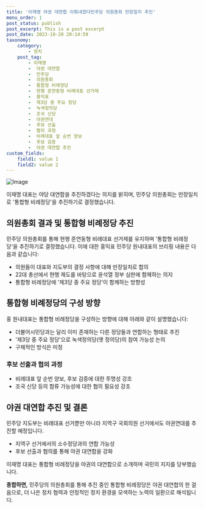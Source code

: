 ```yaml
---
title: '이재명 야권 대연합 이뤄내겠다민주당 의원총회 만장일치 추인'
menu_order: 1
post_status: publish
post_excerpt: This is a post excerpt
post_date: 2023-10-20 20:14:59
taxonomy:
    category:
        - 정치
    post_tag:
        - 이재명
        -  야권 대연합
        -  민주당
        -  의원총회
        -  통합형 비례정당
        -  현행 준연동형 비례대표 선거제
        -  홍익표
        -  제3당 중 주요 정당
        -  녹색정의당
        -  조국 신당
        -  야권연대
        -  후보 선출
        -  협의 과정
        -  비례대표 앞 순번 양보
        -  후보 검증
        -  야권 대연합 추진
custom_fields:
    field1: value 1
    field2: value 2
---
```


![Image](https://imgnews.pstatic.net/image/002/2024/02/06/0002318703_001_20240206182500987.jpg?type=w647)


이재명 대표는 야당 대연합을 추진하겠다는 의지를 밝히며, 민주당 의원총회는 만장일치로 '통합형 비례정당'을 추진하기로 결정했습니다.

## 의원총회 결과 및 통합형 비례정당 추진
민주당 의원총회를 통해 현행 준연동형 비례대표 선거제를 유지하며 '통합형 비례정당'을 추진하기로 결정했습니다. 이에 대한 홍익표 민주당 원내대표의 브리핑 내용은 다음과 같습니다:
- 의원들이 대표와 지도부의 결정 사항에 대해 만장일치로 합의
- 22대 총선에서 현행 제도를 바탕으로 윤석열 정부 심판에 함께하는 의지
- 통합형 비례정당에 '제3당 중 주요 정당'이 함께하는 방향성

## 통합형 비례정당의 구성 방향
홍 원내대표는 통합형 비례정당을 구성하는 방향에 대해 아래와 같이 설명했습니다:
- 더불어시민당과는 달리 이미 존재하는 다른 정당들과 연합하는 형태로 추진
- '제3당 중 주요 정당'으로 녹색정의당(옛 정의당)의 참여 가능성 논의
- 구체적인 방식은 미정

### 후보 선출과 협의 과정
- 비례대표 앞 순번 양보, 후보 검증에 대한 투명성 강조
- 조국 신당 등의 합류 가능성에 대한 협의 필요성 강조

## 야권 대연합 추진 및 결론
민주당 지도부는 비례대표 선거뿐만 아니라 지역구 국회의원 선거에서도 야권연대를 추진할 예정입니다.
- 지역구 선거에서의 소수정당과의 연합 가능성
- 후보 선출과 협의를 통해 야권 대연합을 강화

이재명 대표는 통합형 비례정당을 야권의 대연합으로 소개하며 국민의 지지를 당부했습니다.

**종합하면,** 민주당의 의원총회를 통해 추진 중인 통합형 비례정당은 야권 대연합의 한 걸음으로, 더 나은 정치 협력과 안정적인 정치 환경을 모색하는 노력의 일환으로 해석됩니다.
